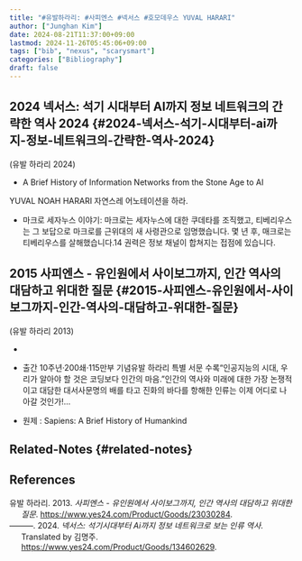 ```yaml
---
title: "#유발하라리: #사피엔스 #넥서스 #호모데우스 YUVAL HARARI"
author: ["Junghan Kim"]
date: 2024-08-21T11:37:00+09:00
lastmod: 2024-11-26T05:45:06+09:00
tags: ["bib", "nexus", "scarysmart"]
categories: ["Bibliography"]
draft: false
---
```


## 2024 넥서스: 석기 시대부터 AI까지 정보 네트워크의 간략한 역사 2024 {#2024-넥서스-석기-시대부터-ai까지-정보-네트워크의-간략한-역사-2024}

(유발 하라리 2024)

-   A Brief History of Information Networks from the Stone Age to AI

YUVAL NOAH HARARI 자연스레 어노테이션을 하라.

-   마크로 세자누스 이야기: 마크로는 세자누스에 대한 쿠데타를 조직했고, 티베리우스는 그 보답으로 마크로를 근위대의 새 사령관으로 임명했습니다. 몇 년 후, 매크로는 티베리우스를 살해했습니다.14 권력은 정보 채널이 합쳐지는 접점에 있습니다.


## 2015 사피엔스 - 유인원에서 사이보그까지, 인간 역사의 대담하고 위대한 질문 {#2015-사피엔스-유인원에서-사이보그까지-인간-역사의-대담하고-위대한-질문}

(유발 하라리 2013)

-

-   출간 10주년·200쇄·115만부 기념유발 하라리 특별 서문 수록“인공지능의 시대, 우리가 알아야 할 것은 코딩보다 인간의 마음.”인간의 역사와 미래에 대한 가장 논쟁적이고 대담한 대서사문명의 배를 타고 진화의 바다를 항해한 인류는 이제 어디로 나아갈 것인가!...
-   원제 : Sapiens: A Brief History of Humankind


## Related-Notes {#related-notes}

## References

<style>.csl-entry{text-indent: -1.5em; margin-left: 1.5em;}</style><div class="csl-bib-body">
  <div class="csl-entry">유발 하라리. 2013. <i>사피엔스 - 유인원에서 사이보그까지, 인간 역사의 대담하고 위대한 질문</i>. <a href="https://www.yes24.com/Product/Goods/23030284">https://www.yes24.com/Product/Goods/23030284</a>.</div>
  <div class="csl-entry">———. 2024. <i>넥서스: 석기시대부터 Ai까지 정보 네트워크로 보는 인류 역사</i>. Translated by 김명주. <a href="https://www.yes24.com/Product/Goods/134602629">https://www.yes24.com/Product/Goods/134602629</a>.</div>
</div>
